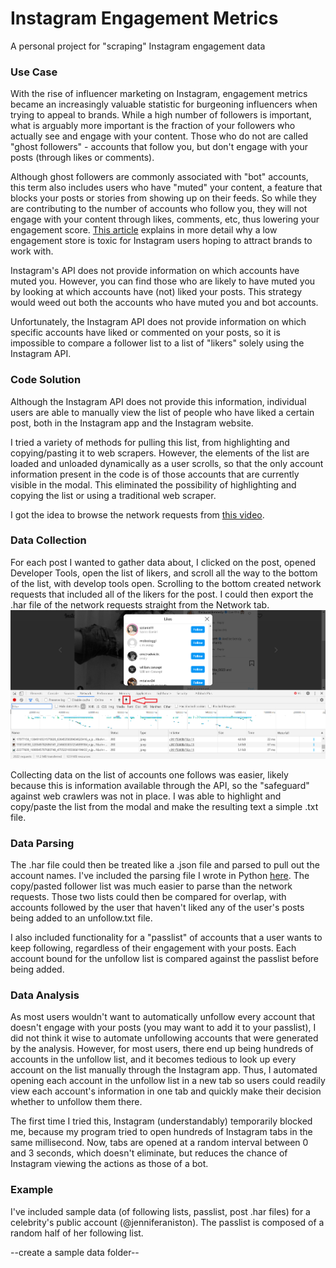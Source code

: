 # Instagram Engagement Metrics

A personal project for "scraping" Instagram engagement data

### Use Case

With the rise of influencer marketing on Instagram, engagement metrics became an increasingly valuable statistic for burgeoning influencers when trying to appeal to brands. While a high number of followers is important, what is arguably more important is the fraction of your followers who actually see and engage with your content. Those who do not are called "ghost followers" - accounts that follow you, but don't engage with your posts (through likes or comments). 

Although ghost followers are commonly associated with "bot" accounts, this term also includes users who have "muted" your content, a feature that blocks your posts or stories from showing up on their feeds. So while they are contributing to the number of accounts who follow you, they will not engage with your content through likes, comments, etc, thus lowering your engagement score. [This article](https://blog.kicksta.co/ghost-followers-on-instagram/) explains in more detail why a low engagement store is toxic for Instagram users hoping to attract brands to work with. 

Instagram's API does not provide information on which accounts have muted you. However, you can find those who are likely to have muted you by looking at which accounts have (not) liked your posts. This strategy would weed out both the accounts who have muted you and bot accounts. 

Unfortunately, the Instagram API does not provide information on which specific accounts have liked or commented on your posts, so it is impossible to compare a follower list to a list of "likers" solely using the Instagram API. 

### Code Solution

Although the Instagram API does not provide this information, individual users are able to manually view the list of people who have liked a certain post, both in the Instagram app and the Instagram website. 

I tried a variety of methods for pulling this list, from highlighting and copying/pasting it to web scrapers. However, the elements of the list are loaded and unloaded dynamically as a user scrolls, so that the only account information present in the code is of those accounts that are currently visible in the modal. This eliminated the possibility of highlighting and copying the list or using a traditional web scraper. 

I got the idea to browse the network requests from [this video](https://www.youtube.com/watch?v=oLc_-IeZGiE). 

### Data Collection

For each post I wanted to gather data about, I clicked on the post, opened Developer Tools, open the list of likers, and scroll all the way to the bottom of the list, with develop tools open. Scrolling to the bottom created network requests that included all of the likers for the post. I could then export the .har file of the network requests straight from the Network tab. 
![](writeup-imgs/network-tab.png)

Collecting data on the list of accounts one follows was easier, likely because this is information available through the API, so the "safeguard" against web crawlers was not in place. I was able to highlight and copy/paste the list from the modal and make the resulting text a simple .txt file. 

### Data Parsing

The .har file could then be treated like a .json file and parsed to pull out the account names. I've included the parsing file I wrote in Python [here](https://github.com/anjulismith13/instagram-unfollow/blob/master/har-parser.py). 
The copy/pasted follower list was much easier to parse than the network requests. Those two lists could then be compared for overlap, with accounts followed by the user that haven't liked any of the user's posts being added to an unfollow.txt file.

I also included functionality for a "passlist" of accounts that a user wants to keep following, regardless of their engagement with your posts. Each account bound for the unfollow list is compared against the passlist before being added. 


### Data Analysis

As most users wouldn't want to automatically unfollow every account that doesn't engage with your posts (you may want to add it to your passlist), I did not think it wise to automate unfollowing accounts that were generated by the analysis. However, for most users, there end up being hundreds of accounts in the unfollow list, and it becomes tedious to look up every account on the list manually through the Instagram app. Thus, I automated opening each account in the unfollow list in a new tab so users could readily view each account's information in one tab and quickly make their decision whether to unfollow them there. 

The first time I tried this, Instagram (understandably) temporarily blocked me, because my program tried to open hundreds of Instagram tabs in the same millisecond. Now, tabs are opened at a random interval between 0 and 3 seconds, which doesn't eliminate, but reduces the chance of Instagram viewing the actions as those of a bot. 


### Example

I've included sample data (of following lists, passlist, post .har files) for a celebrity's public account (@jenniferaniston). The passlist is composed of a random half of her following list. 

--create a sample data folder--
